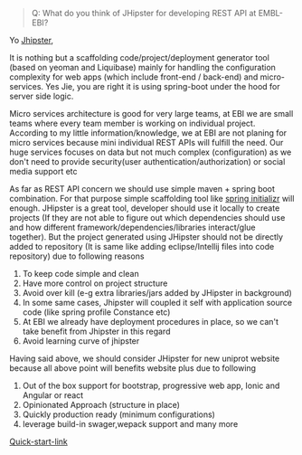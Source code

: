 > Q: What do you think of JHipster for developing REST API at EMBL-EBI?

Yo [Jhipster](https://www.jhipster.tech/),

It is nothing but a scaffolding code/project/deployment generator tool (based on yeoman and Liquibase) mainly for handling the configuration complexity for web apps (which include front-end / back-end) and micro-services. Yes Jie, you are right it is using spring-boot under the hood for server side logic.

Micro services architecture is good for very large teams, at EBI we are small teams where every team member is working on individual project. According to my little information/knowledge, we at EBI are not planing for micro services because mini individual REST APIs will fulfill the need. Our huge services focuses on data but not much complex (configuration) as we don't need to provide security(user authentication/authorization) or social media support etc

As far as REST API concern we should use simple maven + spring boot combination. For that purpose simple scaffolding tool like [spring initializr](start.spring.io) will enough. JHipster is a great tool, developer should use it locally to create projects (If they are not able to figure out which dependencies should use and how different framework/dependencies/libraries interact/glue together). But the project generated using JHipster should not be directly added to repository (It is same like adding eclipse/Intellij files into code repository) due to following reasons
1. To keep code simple and clean
1. Have more control on project structure
1. Avoid over kill (e-g extra libraries/jars added by JHipster in background)
1. In some same cases, Jhipster will coupled it self with application source code (like spring profile Constance etc)
1. At EBI we already have deployment procedures in place, so we can't take benefit from Jhipster in this regard
1. Avoid learning curve of jhipster


Having said above, we should consider JHipster for new uniprot website because all above point will benefits website plus due to following
1. Out of the box support for bootstrap, progressive web app, Ionic and Angular or react
1. Opinionated Approach (structure in place)
1. Quickly production ready (minimum configurations)
1. leverage build-in swager,wepack support and many more

[Quick-start-link](https://start.jhipster.tech/)
